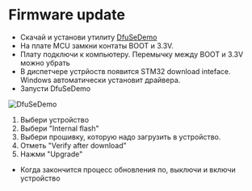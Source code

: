 # Firmware update
- Скачай и установи утилиту [DfuSeDemo](https://www.st.com/en/development-tools/stsw-stm32080.html) 
- На плате MCU замкни контаты BOOT и 3.3V. 
- Плату подключи к компьютеру. Перемычку между BOOT и 3.3V можно убрать
- В диспетчере устрйоств появится STM32 download inteface. Windows автоматически установит драйвера. 
- Запусти DfuSeDemo

![DfuSeDemo](/image/firmware_update/dfuse_main_screen_w_marks.png)
1. Выбери устройство
2. Выбери "Internal flash"
3. Выбери прошивку, которую надо загрузить в устройство.
4. Отметь "Verify after download"
5. Нажми "Upgrade"

- Когда закончится процесс обновления по, выключи и включи устройство